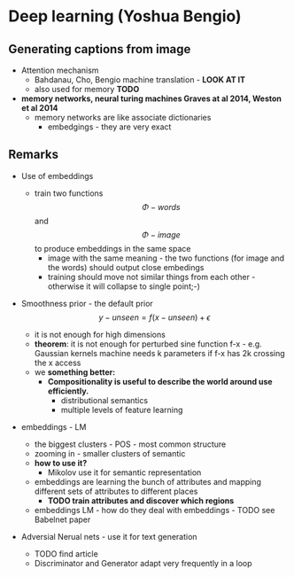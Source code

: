 Deep learning (Yoshua Bengio)
=============================

Generating captions from image
------------------------------
- Attention  mechanism
    - Bahdanau, Cho, Bengio machine translation - **LOOK AT IT**
    - also used for memory **TODO**
- **memory networks, neural turing machines Graves at al 2014, Weston et al 2014**
    - memory networks are like associate dictionaries
        - embedgings - they are very exact

Remarks
-------
- Use of embeddings
    - train two functions $$\Phi-words$$ and $$\Phi-image$$ to produce embeddings in the same space
        - image with the same meaning - the two functions (for image and the words) should output close embedings
        - training should move not similar things from each other - otherwise it will collapse to single point;-)
- Smoothness prior - the default prior $$y-unseen = f(x-unseen) + \epsilon$$
    - it is not enough for high dimensions
    - **theorem**: it is not enough for perturbed sine function f-x - e.g. Gaussian kernels machine needs k parameters if f-x has 2k crossing the x access
    - we **something better:**
        - **Compositionality is useful to describe the world around use efficiently.**
            - distributional semantics
            - multiple levels of feature learning
- embeddings - LM
    - the biggest clusters - POS - most common structure
    - zooming in - smaller clusters of semantic
    - **how to use it?**
        - Mikolov use it for semantic representation
    - embeddings are learning the bunch of attributes and mapping different sets of attributes to different places
        - **TODO train attributes and discover which regions**
    - embeddings LM - how do they deal with embeddings - TODO see Babelnet paper


- Adversial Nerual nets - use it for text generation
    - TODO find article
    - Discriminator and Generator adapt very frequently in a loop

 
